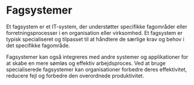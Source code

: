 # Fagsystemer

Et fagsystem er et IT-system, der understøtter specifikke fagområder eller forretningsprocesser i en organisation eller virksomhed. Et fagsystem er typisk specialiseret og tilpasset til at håndtere de særlige krav og behov i det specifikke fagområde.

Fagsystemer kan også integreres med andre systemer og applikationer for at skabe en mere sømløs og effektiv arbejdsproces. Ved at bruge specialiserede fagsystemer kan organisationer forbedre deres effektivitet, reducere fejl og forbedre den overordnede produktivitet.
